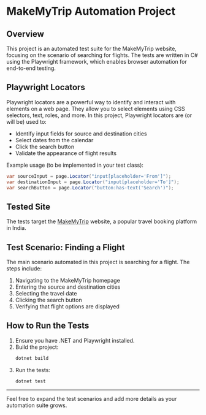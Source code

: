 # MakeMyTrip Automation Project

## Overview
This project is an automated test suite for the MakeMyTrip website, focusing on the scenario of searching for flights. The tests are written in C# using the Playwright framework, which enables browser automation for end-to-end testing.

## Playwright Locators
Playwright locators are a powerful way to identify and interact with elements on a web page. They allow you to select elements using CSS selectors, text, roles, and more. In this project, Playwright locators are (or will be) used to:
- Identify input fields for source and destination cities
- Select dates from the calendar
- Click the search button
- Validate the appearance of flight results

Example usage (to be implemented in your test class):
```csharp
var sourceInput = page.Locator("input[placeholder='From']");
var destinationInput = page.Locator("input[placeholder='To']");
var searchButton = page.Locator("button:has-text('Search')");
```

## Tested Site
The tests target the [MakeMyTrip](https://www.makemytrip.com/) website, a popular travel booking platform in India.

## Test Scenario: Finding a Flight
The main scenario automated in this project is searching for a flight. The steps include:
1. Navigating to the MakeMyTrip homepage
2. Entering the source and destination cities
3. Selecting the travel date
4. Clicking the search button
5. Verifying that flight options are displayed

## How to Run the Tests
1. Ensure you have .NET and Playwright installed.
2. Build the project:
   ```powershell
   dotnet build
   ```
3. Run the tests:
   ```powershell
   dotnet test
   ```

---
Feel free to expand the test scenarios and add more details as your automation suite grows.
